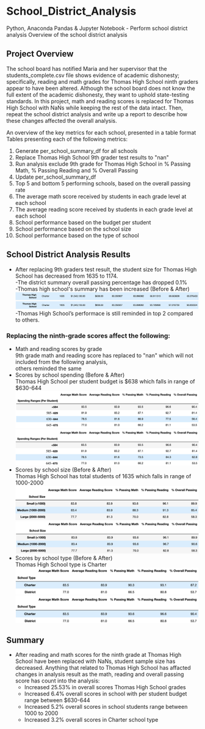 # School_District_Analysis
Python, Anaconda Pandas &amp; Jupyter Notebook - Perform school district analysis
Overview of the school district analysis

## Project Overview
The school board has notified Maria and her supervisor that the students_complete.csv file shows evidence of academic dishonesty; specifically, reading and math grades for Thomas High School ninth graders appear to have been altered. Although the school board does not know the full extent of the academic dishonesty, they want to uphold state-testing standards. In this project, math and reading scores is replaced for Thomas High School with NaNs while keeping the rest of the data intact. Then, repeat the school district analysis and write up a report to describe how these changes affected the overall analysis.

An overview of the key metrics for each school, presented in a table format
Tables presenting each of the following metrics:

1. Generate per_school_summary_df for all schools
2. Replace Thomas High School 9th grader test results to "nan" 
3. Run analysis exclude 9th grade for Thomas High School in % Passing Math, % Passing Reading and % Overall Passing
4. Update per_school_summary_df
5. Top 5 and bottom 5 performing schools, based on the overall passing rate
6. The average math score received by students in each grade level at each school
7. The average reading score received by students in each grade level at each school
8. School performance based on the budget per student
9. School performance based on the school size
10. School performance based on the type of school

## School District Analysis Results
- After replacing 9th graders test result, the student size for Thomas High School has decreased from 1635 to 1174.<br>
-The district summary overall passing percentage has dropped 0.1%<br>
-Thomas high school's summary has been increased (Before & After)
  ![previous_scores](previous_scores.png)<br>
  ![new_scores](new_scores.png)<br>
-Thomas High School’s performace is still reminded in top 2 compared to others.
### Replacing the ninth-grade scores affect the following:
- Math and reading scores by grade<br> 
  9th grade math and reading score has replaced to "nan" which will not included from the following analysis,<br>
  others reminded the same
- Scores by school spending (Before & After)<br> 
  Thomas High School per student budget is $638 which falls in range of $630-644
  ![previous_school_spending](previous_school_spending.png)<br>
  ![new school spending](new_school_spending.png)<br> 
- Scores by school size (Before & After)<br> 
  Thomas High School has total students of 1635 which falls in range of 1000-2000
  ![previous_school_size_summary](previous_school_size_summary.png)<br>
  ![new_school_size_summary](new_school_size_summary.png)<br>
- Scores by school type (Before & After)<br> 
  Thomas High School type is Charter
  ![previous_school_type_summary](previous_type_summary.png)<br>
  ![new_school_type_summary](new_school_type_summary.png)<br>


## Summary

- After reading and math scores for the ninth grade at Thomas High School have been replaced with NaNs, student sample size has decreased. Anything that related to Thomas High School has affacted changes in analysis result as the math, reading and overall passing score has count into the analysis: 
  - Increased 25.53% in overall scores Thomas High School grades 
  - Increased 6.4% overall scores in school with per student budget range between $630-644
  - Increased 5.2% overall scores in school students range between 1000 to 2000 
  - Increased 3.2% overall scores in Charter school type
